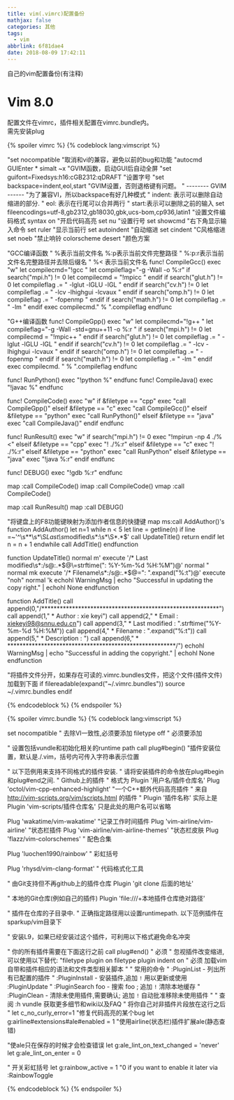 ```yaml
---
title: vim(.vimrc)配置备份
mathjax: false
categories: 其他
tags:
  - vim
abbrlink: 6f81dae4
date: 2018-08-09 17:42:11
---
```




自己的vim配置备份(有注释)
<!--more-->



#  Vim 8.0

配置文件在vimrc，插件相关配置在vimrc.bundle内。   
需先安装plug

{% spoiler vimrc %}
{% codeblock lang:vimscript %}

"set nocompatible "取消和vi的兼容，避免以前的bug和功能
"autocmd GUIEnter * simalt ~x "GVIM函数，启动GUI后自动全屏
"set guifont=Fixedsys:h16:cGB2312:qDRAFT "设置字号
"set backspace=indent,eol,start "GVIM设置，否则退格键有问题。
" -------- GVIM ------ 
"为了兼容VI，所以backspace有好几种模式
" indent: 表示可以删除自动缩进的部分.
" eol: 表示在行尾可以合并两行
" start:表示可以删除之前的输入
set fileencodings=utf-8,gb2312,gb18030,gbk,ucs-bom,cp936,latin1 "设置文件编码格式
syntax on "开启代码高亮
set nu "设置行号
set showcmd "右下角显示输入命令
set ruler "显示当前行
set autoindent "自动缩进
set cindent "C风格缩进
set noeb "禁止响铃
colorscheme desert "颜色方案


"GCC编译函数
" %表示当前文件名 %:p表示当前文件完整路径
" %:p:r表示当前文件名完整路径并去除后缀名
" %< 表示当前文件名
func! CompileGcc()
    exec "w"
    let compilecmd="!gcc "
    let compileflag="-g -Wall  -o %:r"
    if search("mpi\.h") != 0
        let compilecmd = "!mpicc "
    endif
    if search("glut\.h") != 0
        let compileflag .= " -lglut -lGLU -lGL "
    endif
    if search("cv\.h") != 0
        let compileflag .= " -lcv -lhighgui -lcvaux "
    endif
    if search("omp\.h") != 0
        let compileflag .= " -fopenmp "
    endif
    if search("math\.h") != 0
        let compileflag .= " -lm "
    endif
    exec compilecmd." % ".compileflag
endfunc

"G++编译函数
func! CompileGpp()
    exec "w"
    let compilecmd="!g++ "
    let compileflag="-g -Wall -std=gnu++11  -o %:r "
    if search("mpi\.h") != 0
        let compilecmd = "!mpic++ "
    endif
    if search("glut\.h") != 0
        let compileflag .= " -lglut -lGLU -lGL "
    endif
    if search("cv\.h") != 0
        let compileflag .= " -lcv -lhighgui -lcvaux "
    endif
    if search("omp\.h") != 0
        let compileflag .= " -fopenmp "
    endif
    if search("math\.h") != 0
        let compileflag .= " -lm "
    endif
    exec compilecmd. " % ".compileflag
endfunc


func! RunPython()
        exec "!python %"
endfunc
func! CompileJava()
    exec "!javac %"
endfunc


func! CompileCode()
        exec "w"
        if &filetype == "cpp"
                exec "call CompileGpp()"
        elseif &filetype == "c"
                exec "call CompileGcc()"
        elseif &filetype == "python"
                exec "call RunPython()"
        elseif &filetype == "java"
                exec "call CompileJava()"
        endif
endfunc

func! RunResult()
        exec "w"
        if search("mpi\.h") != 0
            exec "!mpirun -np 4 ./%<"
        elseif &filetype == "cpp"
            exec "! ./%:r"
        elseif &filetype == "c"
            exec "! ./%:r"
        elseif &filetype == "python"
            exec "call RunPython"
        elseif &filetype == "java"
            exec "!java %:r"
        endif
endfunc

func! DEBUG()
	exec "!gdb %:r"
endfunc

map <F5> :call CompileCode()<CR>
imap <F5> <ESC>:call CompileCode()<CR>
vmap <F5> <ESC>:call CompileCode()<CR>

map <F6> :call RunResult()<CR>
map <F7> :call DEBUG()<CR>


"将键盘上的F8功能键映射为添加作者信息的快捷键
map <F8> ms:call AddAuthor()<cr>'s
function AddAuthor()
        let n=1
        while n < 5
                let line = getline(n)
                if line =~'^\s*\*\s*\S*Last\s*modified\s*:\s*\S*.*$'
                        call UpdateTitle()
                        return
                endif
                let n = n + 1
        endwhile
        call AddTitle()
endfunction
 
function UpdateTitle()
        normal m'
        execute '/* Last modified\s*:/s@:.*$@\=strftime(": %Y-%m-%d %H:%M")@'
        normal "
        normal mk
        execute '/* Filename\s*:/s@:.*$@\=": ".expand("%:t")@'
        execute "noh"
        normal 'k
        echohl WarningMsg | echo "Successful in updating the copy right." | echohl None
endfunction
 
function AddTitle()
        call append(0,"/**********************************************************")
        call append(1," * Author        : xie keyi")
        call append(2," * Email         : xiekeyi98@snnu.edu.cn")
        call append(3," * Last modified : ".strftime("%Y-%m-%d %H:%M"))
        call append(4," * Filename      : ".expand("%:t"))
        call append(5," * Description   : ")
        call append(6," * *******************************************************/")
        echohl WarningMsg | echo "Successful in adding the copyright." | echohl None
endfunction



"将插件文件分开，如果存在可读的.vimrc.bundles文件，把这个文件(插件文件)加载到下面
if filereadable(expand("~/.vimrc.bundles"))
  source ~/.vimrc.bundles
endif


{% endcodeblock %}
{% endspoiler %}


{% spoiler vimrc.bundle %}
{% codeblock lang:vimscript %}


set nocompatible              " 去除VI一致性,必须要添加
filetype off                  " 必须要添加

" 设置包括vundle和初始化相关的runtime path
call plug#begin() "插件安装位置，默认是./.vim，括号内可传入字符串表示位置

" 以下范例用来支持不同格式的插件安装.
" 请将安装插件的命令放在plug#begin和plug#end之间.
" Github上的插件
" 格式为 Plugin '用户名/插件仓库名'
Plug 'octol/vim-cpp-enhanced-highlight' "一个C++额外代码高亮插件
" 来自 http://vim-scripts.org/vim/scripts.html 的插件
" Plugin '插件名称' 实际上是 Plugin 'vim-scripts/插件仓库名' 只是此处的用户名可以省略

Plug 'wakatime/vim-wakatime' "记录工作时间插件 
Plug 'vim-airline/vim-airline' "状态栏插件
Plug 'vim-airline/vim-airline-themes' "状态栏皮肤
Plug 'flazz/vim-colorschemes' " 配色合集

Plug 'luochen1990/rainbow' " 彩虹括号

Plug 'rhysd/vim-clang-format' " 代码格式化工具

" 由Git支持但不再github上的插件仓库 Plugin 'git clone 后面的地址'

" 本地的Git仓库(例如自己的插件) Plugin 'file:///+本地插件仓库绝对路径'

" 插件在仓库的子目录中.
" 正确指定路径用以设置runtimepath. 以下范例插件在sparkup/vim目录下

" 安装L9，如果已经安装过这个插件，可利用以下格式避免命名冲突

" 你的所有插件需要在下面这行之前
call plug#end()            " 必须
" 忽视插件改变缩进,可以使用以下替代:
"filetype plugin on
filetype plugin indent on    " 必须 加载vim自带和插件相应的语法和文件类型相关脚本
"
" 常用的命令
" :PluginList       - 列出所有已配置的插件
" :PluginInstall     - 安装插件,追加 `!` 用以更新或使用 :PluginUpdate
" :PluginSearch foo - 搜索 foo ; 追加 `!` 清除本地缓存
" :PluginClean      - 清除未使用插件,需要确认; 追加 `!` 自动批准移除未使用插件
"
" 查阅 :h vundle 获取更多细节和wiki以及FAQ
" 将你自己对非插件片段放在这行之后
"
let c_no_curly_error=1 "修复代码高亮的某个bug
let g:airline#extensions#ale#enabled = 1 "使用airline(状态栏)插件扩展ale(静态查错)

"使ale只在保存的时候才会检查错误
let g:ale_lint_on_text_changed = 'never'
let g:ale_lint_on_enter = 0

" 开关彩虹括号
let g:rainbow_active = 1 "0 if you want to enable it later via :RainbowToggle



{% endcodeblock %}
{% endspoiler %}
